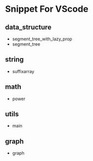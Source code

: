 # Snippet For VScode

## data_structure
- segment_tree_with_lazy_prop
- segment_tree

## string
- suffixarray

## math
- power

## utils
- main

## graph
- graph

